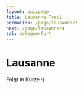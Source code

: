 ```yaml
---
layout: quizpage
title: Lausanne Trail
permalink: /page/lausanne/3
next: /page/lausanne/4
sol: colognerfurt
---
```


# Lausanne

Folgt in Kürze :)
